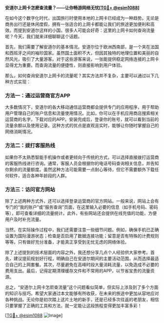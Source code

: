 **安道尔上网卡怎麽查流量？——让你畅游网络无忧[[TG💪+ @esim1088](https://t.me/s/esim1088)]**

在如今这个数字化时代，出国旅行时使用本地的上网卡已经成为一种趋势。无论是商务出行还是休闲度假，拥有一张适合的上网卡都能让我们的旅途更加便利和高效。而提到安道尔这样的小国，很多人可能会好奇：这里的上网卡如何查询流量呢？今天，我们就来详细聊聊这个话题。

首先，我们需要了解安道尔的基本情况。安道尔位于欧洲西南部，是一个夹在法国和西班牙之间的袖珍国家。虽然国土面积不大，但因其独特的地理位置和美丽的自然风光，吸引了大量游客。对于这些游客来说，一张能提供稳定网络连接的上网卡显得尤为重要。而查询流量的便捷性，则直接影响到用户体验。

那么，如何查询安道尔上网卡的流量呢？其实方法并不复杂，主要可以通过以下几种方式实现：

### 方法一：通过运营商官方APP

大多数情况下，安道尔的各大移动通信运营商都会提供专门的应用程序，用于帮助用户管理自己的账户信息和流量使用情况。比如，你可以在手机应用商店搜索相关运营商的名字，下载对应的APP。安装完成后，登录你的账号，就可以看到当前的流量余额以及使用记录。这种方式的优点是直观且实时，能够让你随时掌握自己的网络消耗情况。

### 方法二：拨打客服热线

如果你不太熟悉智能手机操作或者更倾向于传统的方式，可以选择直接拨打运营商的客服热线进行咨询。通常，客服人员会根据你的电话号码查询相关信息，并告知你剩余的流量额度。虽然这种方法可能需要一点耐心等待，但它不需要额外下载任何软件，适合各种年龄段的人群。

### 方法三：访问官方网站

除了上述两种方式外，还可以选择登录运营商的官方网站。一般来说，网站上会有专门的“我的账户”或“服务查询”页面，在这里输入必要的信息（如手机号码、密码等），即可查看详细的流量统计。此外，有些网站还会提供在线充值的功能，方便用户及时补充流量。

当然，在实际操作过程中，我们还需要注意一些细节问题。例如，确保手机已正确设置为国际漫游状态；检查是否启用了数据连接功能；留意是否有特殊的计费规则等等。只有做好充分准备，才能真正享受到无忧无虑的网络体验。

除了上述提到的技术层面的内容之外，我还想分享几点个人经验供大家参考。首先，建议提前规划好行程，明确自己在安道尔期间的主要活动范围，从而选择最适合自己的上网套餐。其次，尽量避免在高峰时段大量消耗流量，以免造成不必要的费用支出。最后，记得定期清理缓存文件和不常用的APP，以节省宝贵的流量资源。

总之，“安道尔上网卡怎麽查流量”这个问题看似简单，但实际上涉及到了多个方面的知识与技巧。希望大家通过本文能够有所收获，在未来的旅途中更加从容地应对各种挑战。无论你是初次踏上这片土地的新手，还是已经多次往返的老朋友，相信只要掌握了正确的工具和方法，就一定能让这段旅程变得更加丰富多彩！

[[TG💪+ @esim1088](https://t.me/s/esim1088) ![Image](https://i.postimg.cc/4NQfJmqS/Snipaste-2025-05-13-00-14-12.png)]